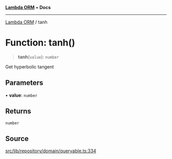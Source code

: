 [**Lambda ORM**](../README.md) • **Docs**

***

[Lambda ORM](../README.md) / tanh

# Function: tanh()

> **tanh**(`value`): `number`

Get hyperbolic tangent

## Parameters

• **value**: `number`

## Returns

`number`

## Source

[src/lib/repository/domain/queryable.ts:334](https://github.com/lambda-orm/lambdaorm-base/blob/ca6421568853c5efe7433915c5510adb7501a76c/src/lib/repository/domain/queryable.ts#L334)
